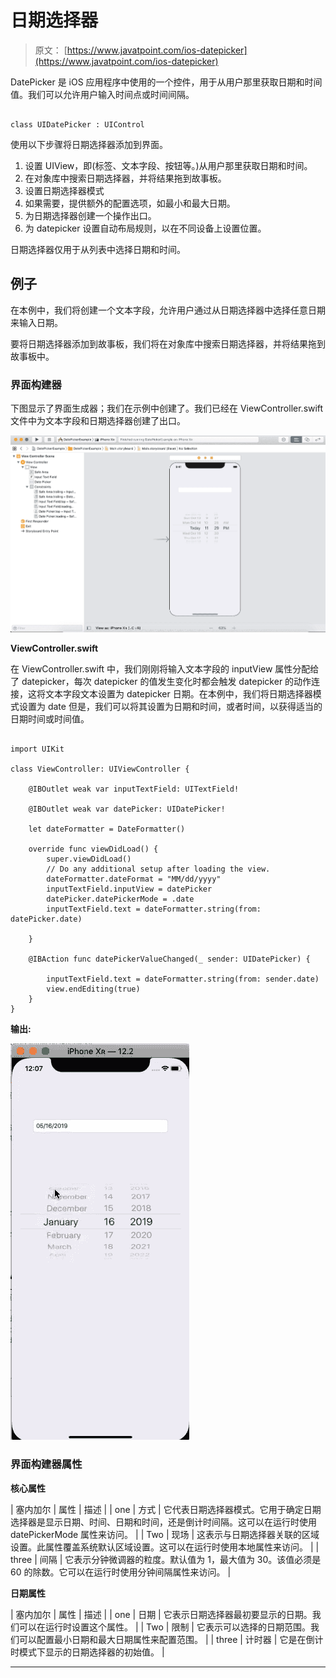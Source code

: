 # 日期选择器

> 原文： [https://www.javatpoint.com/ios-datepicker](https://www.javatpoint.com/ios-datepicker)

DatePicker 是 iOS 应用程序中使用的一个控件，用于从用户那里获取日期和时间值。我们可以允许用户输入时间点或时间间隔。

```

class UIDatePicker : UIControl

```

使用以下步骤将日期选择器添加到界面。

1.  设置 UIView，即(标签、文本字段、按钮等。)从用户那里获取日期和时间。
2.  在对象库中搜索日期选择器，并将结果拖到故事板。
3.  设置日期选择器模式
4.  如果需要，提供额外的配置选项，如最小和最大日期。
5.  为日期选择器创建一个操作出口。
6.  为 datepicker 设置自动布局规则，以在不同设备上设置位置。

日期选择器仅用于从列表中选择日期和时间。

## 例子

在本例中，我们将创建一个文本字段，允许用户通过从日期选择器中选择任意日期来输入日期。

要将日期选择器添加到故事板，我们将在对象库中搜索日期选择器，并将结果拖到故事板中。

### 界面构建器

下图显示了界面生成器；我们在示例中创建了。我们已经在 ViewController.swift 文件中为文本字段和日期选择器创建了出口。

![iOS DatePicker](img/b5536039b47b79a7fcf649a967159022.png)

**ViewController.swift**

在 ViewController.swift 中，我们刚刚将输入文本字段的 inputView 属性分配给了 datepicker，每次 datepicker 的值发生变化时都会触发 datepicker 的动作连接，这将文本字段文本设置为 datepicker 日期。在本例中，我们将日期选择器模式设置为 date 但是，我们可以将其设置为日期和时间，或者时间，以获得适当的日期时间或时间值。

```

import UIKit

class ViewController: UIViewController {

    @IBOutlet weak var inputTextField: UITextField!

    @IBOutlet weak var datePicker: UIDatePicker!

    let dateFormatter = DateFormatter()

    override func viewDidLoad() {
        super.viewDidLoad()
        // Do any additional setup after loading the view.
        dateFormatter.dateFormat = "MM/dd/yyyy"
        inputTextField.inputView = datePicker
        datePicker.datePickerMode = .date
        inputTextField.text = dateFormatter.string(from: datePicker.date)

    }

    @IBAction func datePickerValueChanged(_ sender: UIDatePicker) {

        inputTextField.text = dateFormatter.string(from: sender.date)
        view.endEditing(true)
    }
}

```

**输出:**

![iOS DatePicker](img/a2c262dd49a29e33d0b7e0ecb65692be.png)

### 界面构建器属性

**核心属性**

| 塞内加尔 | 属性 | 描述 |
| one | 方式 | 它代表日期选择器模式。它用于确定日期选择器是显示日期、时间、日期和时间，还是倒计时间隔。这可以在运行时使用 datePickerMode 属性来访问。 |
| Two | 现场 | 这表示与日期选择器关联的区域设置。此属性覆盖系统默认区域设置。这可以在运行时使用本地属性来访问。 |
| three | 间隔 | 它表示分钟微调器的粒度。默认值为 1，最大值为 30。该值必须是 60 的除数。它可以在运行时使用分钟间隔属性来访问。 |

**日期属性**

| 塞内加尔 | 属性 | 描述 |
| one | 日期 | 它表示日期选择器最初要显示的日期。我们可以在运行时设置这个属性。 |
| Two | 限制 | 它表示可以选择的日期范围。我们可以配置最小日期和最大日期属性来配置范围。 |
| three | 计时器 | 它是在倒计时模式下显示的日期选择器的初始值。 |

* * *